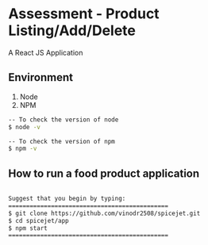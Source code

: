 # Assessment - Product Listing/Add/Delete
A React JS Application

## Environment
1. Node
2. NPM

```bash
-- To check the version of node
$ node -v

-- To check the version of npm
$ npm -v
```

## How to run a food product application
```bash

Suggest that you begin by typing:
=============================================
$ git clone https://github.com/vinodr2508/spicejet.git
$ cd spicejet/app
$ npm start
=============================================
```
